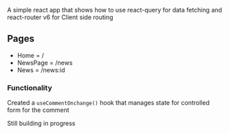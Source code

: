A simple react app that shows how to use react-query for data fetching and react-router v6 for Client side routing

## Pages
 - Home = /
 - NewsPage = /news
 - News = /news:id

### Functionality
Created a `useCommentOnchange()` hook that manages state for controlled form for the comment

Still building in progress
